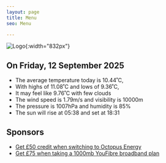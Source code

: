 ```yaml
---
layout: page
title: Menu
seo: Menu

---
```


![Logo](/images/logo.jpg){:width="832px"}

<!-- weather_marker starts -->
## On Friday, 12 September 2025

- The average temperature today is 10.44˚C,
- With highs of 11.08˚C and lows of 9.36˚C,
- It may feel like 9.76˚C with few clouds
- The wind speed is 1.79m/s and visibility is 10000m
- The pressure is 1007hPa and humidity is 85%
- The sun will rise at 05:38 and set at 18:31

<!-- weather_marker ends -->

## Sponsors

- [Get £50 credit when switching to Octopus Energy](https://bit.ly/3oD1nnS)
- [Get £75 when taking a 1000mb YouFibre broadband plan](https://aklam.io/91zWhU?)
